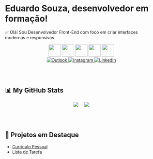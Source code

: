 # Eduardo Souza, desenvolvedor em formação!

<!-- Pequena bio -->
✅ Olá! Sou Desenvolvedor Front-End com foco em criar interfaces modernas e responsivas.  


<!-- Badges de linguagens -->
<div align="center">
  <img src="https://cdn.jsdelivr.net/gh/devicons/devicon/icons/html5/html5-original.svg" height="40" width="40" />
  <img src="https://cdn.jsdelivr.net/gh/devicons/devicon/icons/css3/css3-original.svg" height="40" width="40" />
  <img src="https://cdn.jsdelivr.net/gh/devicons/devicon/icons/javascript/javascript-original.svg" height="40" width="40" />
  <img src="https://cdn.jsdelivr.net/gh/devicons/devicon/icons/python/python-original.svg" height="40" width="40"/>
  <img src="https://cdn.jsdelivr.net/gh/devicons/devicon/icons/react/react-original.svg" height="40" width="40"/>  
</div>

<!-- Redes sociais -->
<div align="center">
  <a href="mailto:eduardosouuza@outlook.com" target="_blank">
    <img src="https://img.shields.io/badge/Outlook-0072C6?style=for-the-badge&logo=microsoft-outlook&logoColor=white" alt="Outlook"/>
  </a>
  <a href="https://www.instagram.com/dudu_souzaa/" target="_blank">
    <img src="https://img.shields.io/badge/Instagram-E4405F?style=for-the-badge&logo=instagram&logoColor=white" alt="Instagram"/>
  </a>
  <a href="https://www.linkedin.com/in/eduardo-souza-bb7981168/" target="_blank">
    <img src="https://img.shields.io/badge/LinkedIn-0A66C2?style=for-the-badge&logo=linkedin&logoColor=white" alt="LinkedIn"/>
  </a>
</div>

<br><br>
## 📊 My GitHub Stats
<div align="center">
  <img src="https://github-readme-stats.vercel.app/api?username=EduardoHenriqueSouza&show_icons=true&theme=radical" />
  &nbsp;&nbsp;&nbsp;
  <img src="https://github-readme-stats.vercel.app/api/top-langs/?username=EduardoHenriqueSouza&layout=compact&theme=radical" />
</div>

<br><br>
## 🚀 Projetos em Destaque
- [Currículo Pessoal](https://github.com/EduardoHenriqueSouza/PortifolioInicial.git)
- [Lista de Tarefa](https://github.com/EduardoHenriqueSouza/To_Do_List.git)
